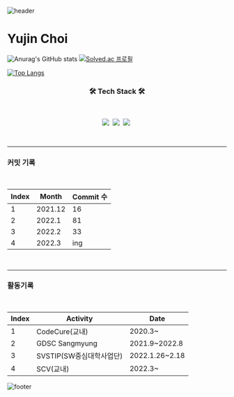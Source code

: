![header](https://capsule-render.vercel.app/api?type=waving&color=auto&height=200&section=header&text=&fontSize=50)
# Yujin Choi

![Anurag's GitHub stats](https://github-readme-stats.vercel.app/api?username=yujin37&theme=gruvbox_light&show_icons=true)
[![Solved.ac
프로필](http://mazassumnida.wtf/api/v2/generate_badge?boj=abby0616)](https://solved.ac/abby0616)

[![Top Langs](https://github-readme-stats.vercel.app/api/top-langs/?username=yujin37&layout=compact)](https://github.com/anuraghazra/github-readme-stats)
<h3 align="center"><b>🛠 Tech Stack 🛠</b></h3>
<br>
<p align="center">
<img src="https://img.shields.io/badge/python-3776AB?style=flat-square&logo=python&logoColor=white"/></a>&nbsp 
<img src="https://img.shields.io/badge/c-A8B9CC?style=flat-square&logo=c&logoColor=white"/></a>&nbsp 
<img src="https://img.shields.io/badge/MySQL-4479A1?style=flat-square&logo=MySQL&logoColor=white"/></a>&nbsp 
</p>
<br>
<hr>
<h3> 커밋 기록 </h3>
<br>

|Index|Month|Commit 수|
|------|---|---|
|1|2021.12|16|
|2|2022.1|81|
|3|2022.2|33|
|4|2022.3|ing

<br>
<hr>
<h3>활동기록</h3>
<br>

|Index|Activity|Date|
|------|---|---|
|1|CodeCure(교내)|2020.3~|
|2|GDSC Sangmyung|2021.9~2022.8|
|3|SVSTIP(SW중심대학사업단)|2022.1.26~2.18|
|4|SCV(교내)|2022.3~


![footer](https://capsule-render.vercel.app/api?type=waving&color=auto&height=200&section=footer)


